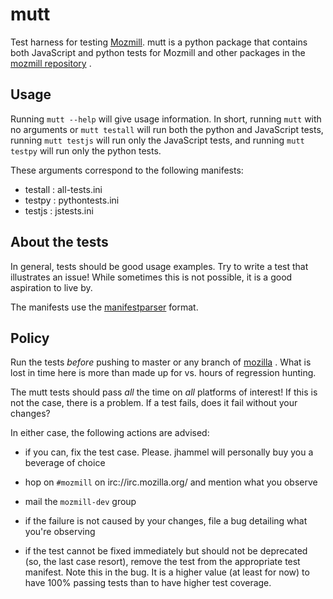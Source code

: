 # mutt

Test harness for testing [Mozmill](https://developer.mozilla.org/en/Mozmill).
mutt is a python package that contains both JavaScript and python tests for
Mozmill and other packages in the 
[mozmill repository](http://github.com/mozilla/mozmill) .


## Usage

Running `mutt --help` will give usage information.  In short, running
`mutt` with no arguments or `mutt testall` will run both the python
and JavaScript tests, running `mutt testjs` will run only the JavaScript
tests, and running `mutt testpy` will run only the python tests.

These arguments correspond to the following manifests:

- testall : all-tests.ini
- testpy : pythontests.ini
- testjs : jstests.ini


## About the tests

In general, tests should be good usage examples.  Try to write a test
that illustrates an issue!  While sometimes this is not possible, it
is a good aspiration to live by.

The manifests use the
[manifestparser](http://hg.mozilla.org/automation/ManifestDestiny)
format.


## Policy

Run the tests *before* pushing to master or any branch of
[mozilla](http://github.com/mozilla/mozmill) . What is
lost in time here is more than made up for vs. hours of regression hunting.

The mutt tests should pass *all* the time on *all* platforms of
interest!  If this is not the case, there is a problem.  If a test
fails, does it fail without your changes?  

In either case, the following actions are advised:

- if you can, fix the test case. Please. jhammel will personally buy
  you a beverage of choice

- hop on `#mozmill` on irc://irc.mozilla.org/ and mention what you
  observe

- mail the `mozmill-dev` group

- if the failure is not caused by your changes, file a bug detailing
  what you're observing

- if the test cannot be fixed immediately but should not be deprecated
  (so, the last case resort), remove the test from the appropriate
  test manifest.  Note this in the bug.  It is a higher value (at
  least for now) to have 100% passing tests than to have higher test coverage.
